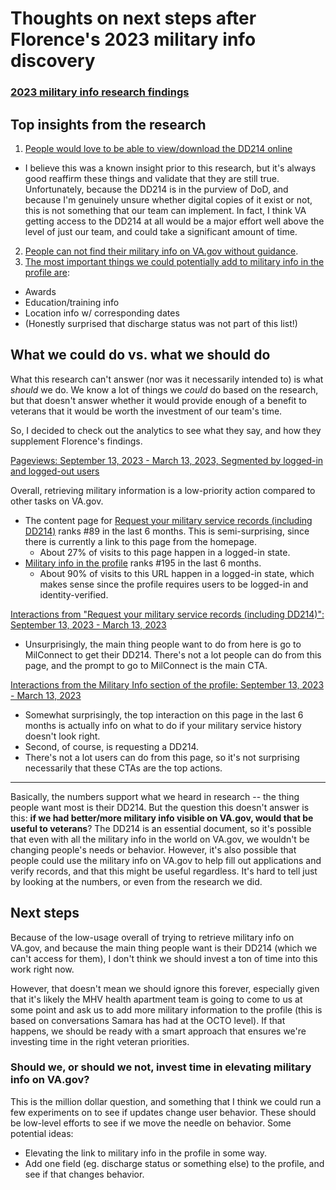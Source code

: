 # Thoughts on next steps after Florence's 2023 military info discovery

### [2023 military info research findings](https://github.com/department-of-veterans-affairs/va.gov-team/blob/master/products/identity-personalization/profile/military-information/discovery-and-research/2023-military-info-discovery/findings-summary.md)

## Top insights from the research

1. [People would love to be able to view/download the DD214 online](https://github.com/department-of-veterans-affairs/va.gov-team/blob/master/products/identity-personalization/profile/military-information/discovery-and-research/2023-military-info-discovery/findings-summary.md#participants-like-the-idea-of-being-able-to-access-service-history-information-and-their-dd214-easily-online)
- I believe this was a known insight prior to this research, but it's always good reaffirm these things and validate that they are still true. Unfortunately, because the DD214 is in the purview of DoD, and because I'm genuinely unsure whether digital copies of it exist or not, this is not something that our team can implement. In fact, I think VA getting access to the DD214 at all would be a major effort well above the level of just our team, and could take a significant amount of time. 
2. [People can not find their military info on VA.gov without guidance](https://github.com/department-of-veterans-affairs/va.gov-team/blob/master/products/identity-personalization/profile/military-information/discovery-and-research/2023-military-info-discovery/findings-summary.md#participants-do-not-think-of-the-vagov-profile-as-a-potential-place-to-access-their-service-history-information).
3. [The most important things we could potentially add to military info in the profile are](https://github.com/department-of-veterans-affairs/va.gov-team/blob/master/products/identity-personalization/profile/military-information/discovery-and-research/2023-military-info-discovery/findings-summary.md#participants-like-the-idea-of-being-able-to-access-service-history-information-and-their-dd214-easily-online):
-  Awards
-  Education/training info
-  Location info w/ corresponding dates
-  (Honestly surprised that discharge status was not part of this list!)

## What we could do vs. what we should do

What this research can't answer (nor was it necessarily intended to) is what *should* we do. We know a lot of things we *could* do based on the research, but that doesn't answer whether it would provide enough of a benefit to veterans that it would be worth the investment of our team's time.

So, I decided to check out the analytics to see what they say, and how they supplement Florence's findings.

[Pageviews: September 13, 2023 - March 13, 2023, Segmented by logged-in and logged-out users](https://analytics.google.com/analytics/web/#/report/content-pages/a50123418w177519031p176188361/_u.date00=20220913&_u.date01=20230313&explorer-table.plotKeys=%5B%5D&explorer-table.rowCount=500&_.useg=builtin1,useri0ZvPaPpQKyUHGrYCFPigw,userXZpoGov_R4K1a1Biwj2YNg/)

Overall, retrieving military information is a low-priority action compared to other tasks on VA.gov.

- The content page for [Request your military service records (including DD214)](https://www.va.gov/records/get-military-service-records/) ranks #89 in the last 6 months. This is semi-surprising, since there is currently a link to this page from the homepage.
  - About 27% of visits to this page happen in a logged-in state. 
- [Military info in the profile](https://www.va.gov/profile/military-information) ranks #195 in the last 6 months.
  - About 90% of visits to this URL happen in a logged-in state, which makes sense since the profile requires users to be logged-in and identity-verified. 

[Interactions from "Request your military service records (including DD214)": September 13, 2023 - March 13, 2023](https://analytics.google.com/analytics/web/#/report/content-event-pages/a50123418w177519031p176188361/_u.date00=20220913&_u.date01=20230313&explorer-table.plotKeys=%5B%5D&_r.drilldown=analytics.pagePath:www.va.gov~2Frecords~2Fget-military-service-records~2F,analytics.eventCategory:Interactions/)

- Unsurprisingly, the main thing people want to do from here is go to MilConnect to get their DD214. There's not a lot people can do from this page, and the prompt to go to MilConnect is the main CTA. 

[Interactions from the Military Info section of the profile: September 13, 2023 - March 13, 2023](https://analytics.google.com/analytics/web/#/report/content-event-pages/a50123418w177519031p176188361/_u.date00=20220913&_u.date01=20230313&explorer-table.plotKeys=%5B%5D&_r.drilldown=analytics.pagePath:www.va.gov~2Fprofile~2Fmilitary-information~2F,analytics.eventCategory:Interactions/)

- Somewhat surprisingly, the top interaction on this page in the last 6 months is actually info on what to do if your military service history doesn't look right.
- Second, of course, is requesting a DD214.
- There's not a lot users can do from this page, so it's not surprising necessarily that these CTAs are the top actions. 

---

Basically, the numbers support what we heard in research -- the thing people want most is their DD214. But the question this doesn't answer is this: **if we had better/more military info visible on VA.gov, would that be useful to veterans**? The DD214 is an essential document, so it's possible that even with all the military info in the world on VA.gov, we wouldn't be changing people's needs or behavior. However, it's also possible that people could use the military info on VA.gov to help fill out applications and verify records, and that this might be useful regardless. It's hard to tell just by looking at the numbers, or even from the research we did.

## Next steps

Because of the low-usage overall of trying to retrieve military info on VA.gov, and because the main thing people want is their DD214 (which we can't access for them), I don't think we should invest a ton of time into this work right now.

However, that doesn't mean we should ignore this forever, especially given that it's likely the MHV health apartment team is going to come to us at some point and ask us to add more military information to the profile (this is based on conversations Samara has had at the OCTO level). If that happens, we should be ready with a smart approach that ensures we're investing time in the right veteran priorities. 

### Should we, or should we not, invest time in elevating military info on VA.gov?

This is the million dollar question, and something that I think we could run a few experiments on to see if updates change user behavior. These should be low-level efforts to see if we move the needle on behavior. Some potential ideas:

- Elevating the link to military info in the profile in some way.
- Add one field (eg. discharge status or something else) to the profile, and see if that changes behavior.
